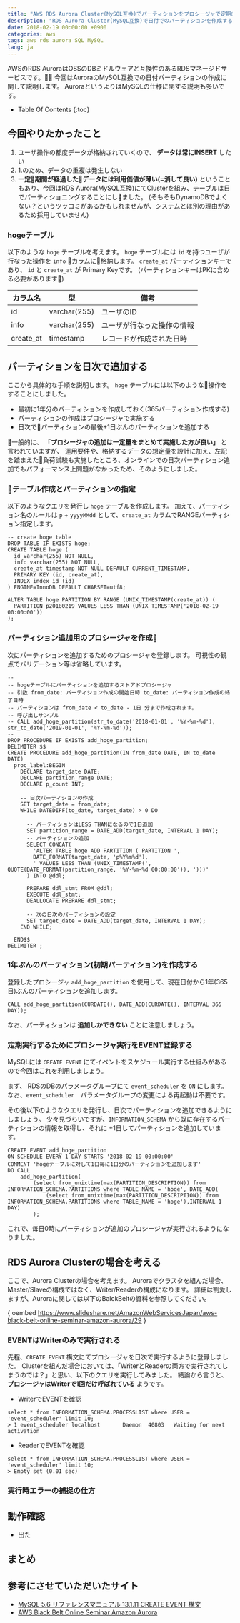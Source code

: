 ```yaml
---
title: "AWS RDS Aurora Cluster(MySQL互換)でパーティションをプロシージャで定期的に追加する"
description: "RDS Aurora Cluster(MySQL互換)で日付でのパーティションを作成する方法を紹介します。プロシージャとCREATE EVENTを組み合わせて定期的にイベント実行する方法を中心に、ClusterのWriter/Readerの特性などにも触れます"
date: 2018-02-19 00:00:00 +0900
categories: aws
tags: aws rds aurora SQL MySQL
lang: ja
---
```


AWSのRDS AuroraはOSSのDBミドルウェアと互換性のあるRDSマネージドサービスです。
今回はAuroraのMySQL互換での日付パーティションの作成に関して説明します。
AuroraというよりはMySQLの仕様に関する説明も多いです。

* Table Of Contents
{:toc}


## 今回やりたかったこと
1. ユーザ操作の都度データが格納されていくので、 **データは常にINSERT** したい
2. 1.のため、データの重複は発生しない
3. **一定期間が経過したデータには利用価値が薄い(=消して良い)**
ということもあり、今回はRDS Aurora(MySQL互換)にてClusterを組み、テーブルは日でパーティショニングすることにしました。
(そもそもDynamoDBでよくない？というツッコミがあるかもしれませんが、システムとは別の理由があるため採用していません)

### hogeテーブル

以下のような `hoge` テーブルを考えます。
`hoge` テーブルには `id` を持つユーザが行なった操作を `info` カラムに格納します。
`create_at` パーティションキーであり、 `id` と `create_at` が Primary Keyです。
(パーティションキーはPKに含める必要があります)

|カラム名     |型           |備考                   |
|------------|------------|-----------------------|
|id          |varchar(255)|ユーザのID              |
|info        |varchar(255)|ユーザが行なった操作の情報 |
|create_at   |timestamp   |レコードが作成された日時   |

## パーティションを日次で追加する

ここから具体的な手順を説明します。
`hoge` テーブルには以下のような操作をすることにしました。

* 最初に1年分のパーティションを作成しておく(365パーティション作成する)
* パーティションの作成はプロシージャで実施する
* 日次でパーティションの最後+1日ぶんのパーティションを追加する

一般的に、 **「プロシージャの追加は一定量をまとめて実施した方が良い」** と言われていますが、
運用要件や、格納するデータの想定量を設計に加え、左記を踏まえた負荷試験も実施したところ、オンラインでの日次パーティション追加でもパフォーマンス上問題がなかったため、そのようにしました。

### テーブル作成とパーティションの指定
以下のようなクエリを発行し `hoge` テーブルを作成します。
加えて、パーティション名のルールは `p` + `yyyyMMdd` として、`create_at` カラムでRANGEパーティション指定します。

```
-- create hoge table
DROP TABLE IF EXISTS hoge;
CREATE TABLE hoge (
  id varchar(255) NOT NULL,
  info varchar(255) NOT NULL,
  create_at timestamp NOT NULL DEFAULT CURRENT_TIMESTAMP,
  PRIMARY KEY (id, create_at),
  INDEX index_id (id)
) ENGINE=InnoDB DEFAULT CHARSET=utf8;

ALTER TABLE hoge PARTITION BY RANGE (UNIX_TIMESTAMP(create_at)) (
  PARTITION p20180219 VALUES LESS THAN (UNIX_TIMESTAMP('2018-02-19 00:00:00'))
);
```

### パーティション追加用のプロシージャを作成
次にパーティションを追加するためのプロシージャを登録します。
可視性の観点でバリデーション等は省略しています。

```
--
-- hogeテーブルにパーティションを追加するストアドプロシージャ
-- 引数 from_date: パーティション作成の開始日時 to_date: パーティション作成の終了日時
-- パーティションは from_date < to_date - 1日 分まで作成されます。
-- 呼び出しサンプル
-- CALL add_hoge_partition(str_to_date('2018-01-01', '%Y-%m-%d'), str_to_date('2019-01-01', '%Y-%m-%d'));
--
DROP PROCEDURE IF EXISTS add_hoge_partition;
DELIMITER $$
CREATE PROCEDURE add_hoge_partition(IN from_date DATE, IN to_date DATE)
  proc_label:BEGIN
    DECLARE target_date DATE;
    DECLARE partition_range DATE;
    DECLARE p_count INT;

    -- 日次パーティションの作成
    SET target_date = from_date;
    WHILE DATEDIFF(to_date, target_date) > 0 DO

      -- パーティションはLESS THANになるので1日追加
      SET partition_range = DATE_ADD(target_date, INTERVAL 1 DAY);
      -- パーティションの追加
      SELECT CONCAT(
        'ALTER TABLE hoge ADD PARTITION ( PARTITION ',
        DATE_FORMAT(target_date, 'p%Y%m%d'),
        ' VALUES LESS THAN (UNIX_TIMESTAMP(', QUOTE(DATE_FORMAT(partition_range, '%Y-%m-%d 00:00:00')), ')))'
      ) INTO @ddl;

      PREPARE ddl_stmt FROM @ddl;
      EXECUTE ddl_stmt;
      DEALLOCATE PREPARE ddl_stmt;

      -- 次の日次のパーティションの設定
      SET target_date = DATE_ADD(target_date, INTERVAL 1 DAY);
    END WHILE;

  END$$
DELIMITER ;

```

### 1年ぶんのパーティション(初期パーティション)を作成する
登録したプロシージャ `add_hoge_partition` を使用して、現在日付から1年(365日)ぶんのパーティションを追加します。

```
CALL add_hoge_partition(CURDATE(), DATE_ADD(CURDATE(), INTERVAL 365 DAY));
```

なお、パーティションは **追加しかできない** ことに注意しましょう。 

### 定期実行するためにプロシージャ実行をEVENT登録する

MySQLには `CREATE EVENT` にてイベントをスケジュール実行する仕組みがあるので今回はこれを利用しましょう。

まず、 RDSのDBのパラメータグループにて `event_scheduler` を `ON` にします。
なお、`event_scheduler`　パラメータグループの変更による再起動は不要です。

その後以下のようなクエリを発行し、日次でパーティションを追加できるようにしましょう。
少々見づらいですが、`INFORMATION_SCHEMA` から既に存在するパーティションの情報を取得し、それに +1日してパーティションを追加しています。

```
CREATE EVENT add_hoge_partition
ON SCHEDULE EVERY 1 DAY STARTS '2018-02-19 00:00:00'
COMMENT 'hogeテーブルに対して1日毎に1日分のパーティションを追加します'
DO CALL 
    add_hoge_partition(
        (select from_unixtime(max(PARTITION_DESCRIPTION)) from INFORMATION_SCHEMA.PARTITIONS where TABLE_NAME = 'hoge', DATE_ADD(
            (select from_unixtime(max(PARTITION_DESCRIPTION)) from INFORMATION_SCHEMA.PARTITIONS where TABLE_NAME = 'hoge'),INTERVAL 1 DAY)
        );

```

これで、毎日0時にパーティションが追加のプロシージャが実行されるようになりました。

## RDS Aurora Clusterの場合を考える
ここで、Aurora Clusterの場合を考えます。
Auroraでクラスタを組んだ場合、Master/Slaveの構成ではなく、Writer/Readerの構成になります。
詳細は割愛しますが、Auroraに関しては以下のBalckBeltの資料を参照してください。

{ oembed https://www.slideshare.net/AmazonWebServicesJapan/aws-black-belt-online-seminar-amazon-aurora/29 }

### EVENTはWriterのみで実行される
先程、`CREATE EVENT` 構文にてプロシージャを日次で実行するように登録しました。
Clusterを組んだ場合においては、「WriterとReaderの両方で実行されてしまうのでは？」と思い、以下のクエリを実行してみました。
結論から言うと、**プロシージャはWriterで1回だけ呼ばれている** ようです。

* WriterでEVENTを確認
```
select * from INFORMATION_SCHEMA.PROCESSLIST where USER = 'event_scheduler' limit 10;
> 1	event_scheduler	localhost		Daemon	40803	Waiting for next activation	
```

* ReaderでEVENTを確認
```
select * from INFORMATION_SCHEMA.PROCESSLIST where USER = 'event_scheduler' limit 10;
> Empty set (0.01 sec)
```

### 実行時エラーの捕捉の仕方

## 動作確認
* 出た

## まとめ


## 参考にさせていただいたサイト
* [MySQL 5.6 リファレンスマニュアル 13.1.11 CREATE EVENT 構文](https://dev.mysql.com/doc/refman/5.6/ja/create-event.html)
* [AWS Black Belt Online Seminar Amazon Aurora](https://www.slideshare.net/AmazonWebServicesJapan/aws-black-belt-online-seminar-amazon-aurora/)
